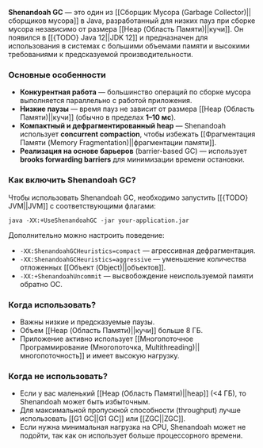 **Shenandoah GC** — это один из [[Сборщик Мусора (Garbage Collector)||сборщиков мусора]] в Java, разработанный для низких пауз при сборке мусора независимо от размера [[Heap (Область Памяти)||кучи]]. Он появился в [[{TODO} Java 12||JDK 12]] и предназначен для использования в системах с большими объемами памяти и высокими требованиями к предсказуемой производительности.

### Основные особенности

- **Конкурентная работа** — большинство операций по сборке мусора выполняется параллельно с работой приложения.
- **Низкие паузы** — время пауз не зависит от размера [[Heap (Область Памяти)||кучи]] (обычно в пределах **1–10 мс**).
- **Компактный и дефрагментированный heap** — Shenandoah использует **concurrent compaction**, чтобы избежать [[Фрагментация Памяти (Memory Fragmentation)||фрагментации памяти]].
- **Реализация на основе барьеров** (barrier-based GC) — использует **brooks forwarding barriers** для минимизации времени остановки.

### Как включить Shenandoah GC?

Чтобы использовать Shenandoah GC, необходимо запустить [[{TODO} JVM||JVM]] с соответствующими флагами:

```
java -XX:+UseShenandoahGC -jar your-application.jar
```

Дополнительно можно настроить поведение:

- `-XX:ShenandoahGCHeuristics=compact` — агрессивная дефрагментация.
- `-XX:ShenandoahGCHeuristics=aggressive` — уменьшение количества отложенных [[Объект (Object)||объектов]].
- `-XX:+ShenandoahUncommit` — высвобождение неиспользуемой памяти обратно ОС.


### Когда использовать?

- Важны низкие и предсказуемые паузы.
- Объем [[Heap (Область Памяти)||кучи]] больше 8 ГБ.
- Приложение активно использует [[Многопоточное Программирование (Многопоточка, Multithreading)||многопоточность]] и имеет высокую нагрузку.

### Когда не использовать?

- Если у вас маленький [[Heap (Область Памяти)||heap]] (<4 ГБ), то Shenandoah может быть избыточным.
- Для максимальной пропускной способности (throughput) лучше использовать [[G1 GC||G1 GC]] или [[ZGC||ZGC]].
- Если нужна минимальная нагрузка на CPU, Shenandoah может не подойти, так как он использует больше процессорного времени.

  

